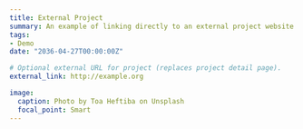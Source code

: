 ```yaml
---
title: External Project
summary: An example of linking directly to an external project website using `external_link`.
tags:
- Demo
date: "2036-04-27T00:00:00Z"

# Optional external URL for project (replaces project detail page).
external_link: http://example.org

image:
  caption: Photo by Toa Heftiba on Unsplash
  focal_point: Smart
---
```

